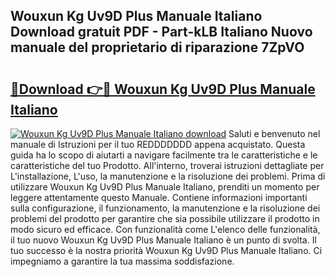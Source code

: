 ## Wouxun Kg Uv9D Plus Manuale Italiano Download gratuit PDF - Part-kLB Italiano Nuovo manuale del proprietario di riparazione 7ZpVO

# <h2><a href="http://df9atd.blite.top/?on=Wouxun+Kg+Uv9D+Plus+Manuale+Italiano">🔗Download 👉🔴 Wouxun Kg Uv9D Plus Manuale Italiano</a></h2>

[![Wouxun Kg Uv9D Plus Manuale Italiano download](https://i.imgur.com/lujVjoI.png)](http://df9atd.blite.top/?on=Wouxun+Kg+Uv9D+Plus+Manuale+Italiano)
Saluti e benvenuto nel manuale di Istruzioni per il tuo REDDDDDDD appena acquistato. Questa guida ha lo scopo di aiutarti a navigare facilmente tra le caratteristiche e le caratteristiche del tuo Prodotto. All'interno, troverai istruzioni dettagliate per L'installazione, L'uso, la manutenzione e la risoluzione dei problemi. Prima di utilizzare Wouxun Kg Uv9D Plus Manuale Italiano, prenditi un momento per leggere attentamente questo Manuale. Contiene informazioni importanti sulla configurazione, il funzionamento, la manutenzione e la risoluzione dei problemi del prodotto per garantire che sia possibile utilizzare il prodotto in modo sicuro ed efficace. Con funzionalità come L'elenco delle funzionalità, il tuo nuovo Wouxun Kg Uv9D Plus Manuale Italiano è un punto di svolta. Il tuo successo è la nostra priorità Wouxun Kg Uv9D Plus Manuale Italiano. Ci impegniamo a garantire la tua massima soddisfazione.
